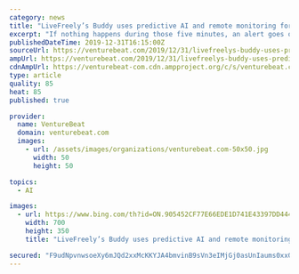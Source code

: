 ```yaml
---
category: news
title: "LiveFreely’s Buddy uses predictive AI and remote monitoring for elder care"
excerpt: "If nothing happens during those five minutes, an alert goes out to 911. “We also put machine learning and AI onto fall detection,” Daniel Jue said. “It learns your patterns. A lot of times, elderly people will plop down into a chair. They fall hard into the chair. That’s not a fall. Other times, they can slide off a chair and then they ..."
publishedDateTime: 2019-12-31T16:15:00Z
sourceUrl: https://venturebeat.com/2019/12/31/livefreelys-buddy-uses-predictive-ai-and-remote-monitoring-to-help-the-elderly-in-emergencies/
ampUrl: https://venturebeat.com/2019/12/31/livefreelys-buddy-uses-predictive-ai-and-remote-monitoring-to-help-the-elderly-in-emergencies/amp/
cdnAmpUrl: https://venturebeat-com.cdn.ampproject.org/c/s/venturebeat.com/2019/12/31/livefreelys-buddy-uses-predictive-ai-and-remote-monitoring-to-help-the-elderly-in-emergencies/amp/
type: article
quality: 85
heat: 85
published: true

provider:
  name: VentureBeat
  domain: venturebeat.com
  images:
    - url: /assets/images/organizations/venturebeat.com-50x50.jpg
      width: 50
      height: 50

topics:
  - AI

images:
  - url: https://www.bing.com/th?id=ON.905452CF77E66EDE1D741E43397DD444
    width: 700
    height: 350
    title: "LiveFreely’s Buddy uses predictive AI and remote monitoring for elder care"

secured: "F9udNpvnwsoeXy6mJQd2xxMcKKYJA4bmvinB9sVn3eIMjGj0asUnIaums0xxGNNIz+AfuJ5GKhusZQMi3/H2LGqxIZaTlT4ossqFeJxvVMYAFPOMGqelFE/qfTImbLsxIqZeVDzZhnnO+WgWOJ3MQl7E9x0i1z/ZpoX1VjAy2pncifG/0kQP2Vk0PIOg9AwUCfL/viG7dw5mFEhxcVR130O/dFTwNzlJHx83aROAJApYG56m7lDWfmLq+lTebc/oKVG4k+R6yC/CarYxgszyZw==;QLYmJt1c81phEiWWo5fBiA=="
---
```


